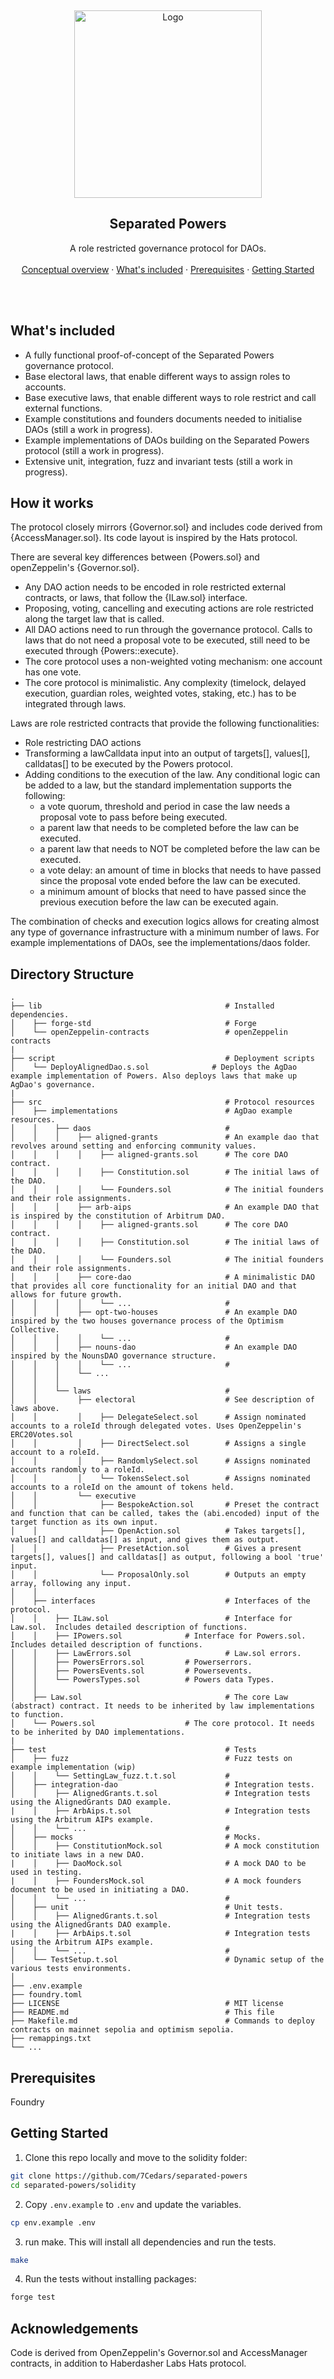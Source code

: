 <p align="center">

<br />
<div align="center">
  <a href="https://github.com/7Cedars/separated-powers"> 
    <img src="../public/logo.png" alt="Logo" width="300" height="300">
  </a>

<h2 align="center">Separated Powers </h2>
  <p align="center">
    A role restricted governance protocol for DAOs. 
    <br />
    <br />
    <!--NB: TO DO --> 
    <a href="../README.md">Conceptual overview</a>
    ·
    <a href="#whats-included">What's included</a> ·
    <a href="#prerequisites">Prerequisites</a> ·
    <a href="#getting-started">Getting Started</a>
  </p>
  <br />
  <br />
</div>

## What's included
- A fully functional proof-of-concept of the Separated Powers governance protocol. 
- Base electoral laws, that enable different ways to assign roles to accounts. 
- Base executive laws, that enable different ways to role restrict and call external functions.
- Example constitutions and founders documents needed to initialise DAOs  (still a work in progress).
- Example implementations of DAOs building on the Separated Powers protocol (still a work in progress).
- Extensive unit, integration, fuzz and invariant tests (still a work in progress).

## How it works
The protocol closely mirrors {Governor.sol} and includes code derived from {AccessManager.sol}. Its code layout is inspired by the Hats protocol.

There are several key differences between {Powers.sol} and openZeppelin's {Governor.sol}.  
- Any DAO action needs to be encoded in role restricted external contracts, or laws, that follow the {ILaw.sol} interface.
- Proposing, voting, cancelling and executing actions are role restricted along the target law that is called.
- All DAO actions need to run through the governance protocol. Calls to laws that do not need a proposal vote to be executed, still need to be executed through {Powers::execute}.
- The core protocol uses a non-weighted voting mechanism: one account has one vote.
- The core protocol is minimalistic. Any complexity (timelock, delayed execution, guardian roles, weighted votes, staking, etc.) has to be integrated through laws.

Laws are role restricted contracts that provide the following functionalities:
- Role restricting DAO actions
- Transforming a lawCalldata input into an output of targets[], values[], calldatas[] to be executed by the Powers protocol.
- Adding conditions to the execution of the law. Any conditional logic can be added to a law, but the standard implementation supports the following:   
  - a vote quorum, threshold and period in case the law needs a proposal vote to pass before being executed.  
  - a parent law that needs to be completed before the law can be executed.
  - a parent law that needs to NOT be completed before the law can be executed.
  - a vote delay: an amount of time in blocks that needs to have passed since the proposal vote ended before the law can be executed. 
  - a minimum amount of blocks that need to have passed since the previous execution before the law can be executed again. 

The combination of checks and execution logics allows for creating almost any type of governance infrastructure with a minimum number of laws. For example implementations of DAOs, see the implementations/daos folder.



<!-- ### AgDao is deployed on the Arbitrum Sepolia testnet: 
Contracts have not been verified, but can be interacted with through [our bespoke user interface](https://separated-powers.vercel.app/).   

[AgDao](https://sepolia.arbiscan.io/address/0x001A6a16D2fc45248e00351314bCE898B7d8578f) - An example Dao implementation. This Dao aims to fund accounts that are aligned to its core values. <br>
[AgCoins](https://sepolia.arbiscan.io/address/0xC45B6b4013fd888d18F1d94A32bc4af882cDCF86) - A mock coin contract. <br>

#### Laws 
[Public_assignRole](https://sepolia.arbiscan.io/address/0x7Dcbd2DAc6166F77E8e7d4b397EB603f4680794C) - Allows anyone to claim a member role. <br> 
[Senior_assignRole](https://sepolia.arbiscan.io/address/0x420bf9045BFD5449eB12E068AEf31251BEb576b1) - Allows senior to vote in assigning senior role. <br> 
[Senior_revokeRole](https://sepolia.arbiscan.io/address/0x3216EB8D8fF087536835600a7e0B32687744Ef65)- Allows seniors to on revoking a senior role. <br> 
[Member_assignWhale](https://sepolia.arbiscan.io/address/0xbb45079e74399e7238AAF63C764C3CeE7D77712F) - Allows members to asses if account has sufficient tokens to get whale role. <br> 
[Whale_proposeLaw](https://sepolia.arbiscan.io/address/0x0Ea769CD03D6159088F14D3b23bF50702b5d4363) - Allows whales to propose a law. <br> 
[Senior_acceptProposedLaw](https://sepolia.arbiscan.io/address/0xa2c0C9d9762c51DA258d008C92575A158121c87d) - Allows seniors to accept a proposed law. <br> 
[Admin_setLaw](https://sepolia.arbiscan.io/address/0xfb7291B8FbA99C9FC29E95797914777562983D71) - Allows admin to implement a proposed law. <br> 
[Member_proposeCoreValue](https://sepolia.arbiscan.io/address/0x8383547475d9ade41cE23D9Aa4D81E85D1eAdeBD) - Allows member to propose a core value. <br> 
[Whale_acceptCoreValue](https://sepolia.arbiscan.io/address/0xBfa0747E3AC40c628352ff65a1254cC08f1957Aa) - Allows a whale to accept a proposed value as core requirement for funding accounts. <br> 
[Whale_revokeMember](https://sepolia.arbiscan.io/address/0x71504Ced3199f8a0B32EaBf4C274D1ddD87Ecc4d) - Allows  whale to revoke and blacklist a member for funding non-aligned accounts. <br> 
[Public_challengeRevoke](https://sepolia.arbiscan.io/address/0x0735199AeDba32A4E1BaF963A3C5C1D2930BdfFd)- Allows a revoked member to challenge the revoke decision. <br> 
[Senior_reinstateMember](https://sepolia.arbiscan.io/address/0x57C9a89c8550fAf69Ab86a9A4e5c96BcBC270af9) - Allows seniors to accept a challenge and reinstate a member. <br>  -->

## Directory Structure

```
.
├── lib                                         # Installed dependencies. 
│    ├── forge-std                              # Forge  
│    └── openZeppelin-contracts                 # openZeppelin contracts  
|
├── script                                      # Deployment scripts  
│    └── DeployAlignedDao.s.sol              # Deploys the AgDao example implementation of Powers. Also deploys laws that make up AgDao's governance. 
|
├── src                                         # Protocol resources
│    ├── implementations                        # AgDao example resources.
│    │    ├── daos                              # 
│    │    │    ├── aligned-grants               # An example dao that revolves around setting and enforcing community values.  
│    │    │    │    ├── aligned-grants.sol      # The core DAO contract.  
│    │    │    │    ├── Constitution.sol        # The initial laws of the DAO.  
│    │    │    │    └── Founders.sol            # The initial founders and their role assignments. 
│    │    │    ├── arb-aips                     # An example DAO that is inspired by the constitution of Arbitrum DAO. 
│    │    │    │    ├── aligned-grants.sol      # The core DAO contract.  
│    │    │    │    ├── Constitution.sol        # The initial laws of the DAO.  
│    │    │    │    └── Founders.sol            # The initial founders and their role assignments. 
│    │    │    ├── core-dao                     # A minimalistic DAO that provides all core functionality for an initial DAO and that allows for future growth. 
│    │    │    │    └── ...                     # 
│    │    │    ├── opt-two-houses               # An example DAO inspired by the two houses governance process of the Optimism Collective.   
│    │    │    │    └── ...                     #  
│    │    │    ├── nouns-dao                    # An example DAO inspired by the NounsDAO governance structure.
│    │    │    │    └── ...                     # 
│    │    │    └── ...   
│    │    │     
│    │    └── laws                              # 
│    │         ├── electoral                    # See description of laws above. 
│    │         │    ├── DelegateSelect.sol      # Assign nominated accounts to a roleId through delegated votes. Uses OpenZeppelin's ERC20Votes.sol 
│    │         │    ├── DirectSelect.sol        # Assigns a single account to a roleId.  
│    │         │    ├── RandomlySelect.sol      # Assigns nominated accounts randomly to a roleId.  
│    │         │    └── TokensSelect.sol        # Assigns nominated accounts to a roleId on the amount of tokens held. 
│    │         └── executive   
│    │              ├── BespokeAction.sol       # Preset the contract and function that can be called, takes the (abi.encoded) input of the target function as its own input.  
│    │              ├── OpenAction.sol          # Takes targets[], values[] and calldatas[] as input, and gives them as output. 
│    │              ├── PresetAction.sol        # Gives a present targets[], values[] and calldatas[] as output, following a bool 'true' input. 
│    │              └── ProposalOnly.sol        # Outputs an empty array, following any input. 
│    │   
│    ├── interfaces                             # Interfaces of the protocol. 
│    │    ├── ILaw.sol                          # Interface for Law.sol.  Includes detailed description of functions. 
│    │    ├── IPowers.sol              # Interface for Powers.sol. Includes detailed description of functions. 
│    │    ├── LawErrors.sol                     # Law.sol errors. 
│    │    ├── PowersErrors.sol         # Powerserrors.   
│    │    ├── PowersEvents.sol         # Powersevents.   
│    │    └── PowersTypes.sol          # Powers data Types. 
│    │     
│    ├── Law.sol                                # The core Law (abstract) contract. It needs to be inherited by law implementations to function. 
│    └── Powers.sol                    # The core protocol. It needs to be inherited by DAO implementations. 
|
├── test                                        # Tests 
│    ├── fuzz                                   # Fuzz tests on example implementation (wip) 
│    │    └── SettingLaw_fuzz.t.t.sol           # 
│    ├── integration-dao                        # Integration tests. 
│    │    ├── AlignedGrants.t.sol               # Integration tests using the AlignedGrants DAO example. 
|    │    ├── ArbAips.t.sol                     # Integration tests using the Arbitrum AIPs example. 
│    │    └── ...                               # 
│    ├── mocks                                  # Mocks. 
│    │    ├── ConstitutionMock.sol              # A mock constitution to initiate laws in a new DAO. 
|    │    ├── DaoMock.sol                       # A mock DAO to be used in testing. 
|    │    ├── FoundersMock.sol                  # A mock founders document to be used in initiating a DAO.
│    │    └── ...                               # 
│    ├── unit                                   # Unit tests.  
│    │    ├── AlignedGrants.t.sol               # Integration tests using the AlignedGrants DAO example. 
|    │    ├── ArbAips.t.sol                     # Integration tests using the Arbitrum AIPs example. 
│    │    └── ...                               # 
│    └── TestSetup.t.sol                        # Dynamic setup of the various tests environments. 
│ 
├── .env.example                   
├── foundry.toml                   
├── LICENSE                                     # MIT license 
├── README.md                                   # This file
├── Makefile.md                                 # Commands to deploy contracts on mainnet sepolia and optimism sepolia.  
├── remappings.txt
└── ...

```

## Prerequisites

Foundry<br>

## Getting Started

1. Clone this repo locally and move to the solidity folder:

```sh
git clone https://github.com/7Cedars/separated-powers
cd separated-powers/solidity 
```

2. Copy `.env.example` to `.env` and update the variables.

```sh
cp env.example .env
```

3. run make. This will install all dependencies and run the tests. 

```sh
make
```

4. Run the tests without installing packages: 

```sh
forge test 
```

## Acknowledgements 
Code is derived from OpenZeppelin's Governor.sol and AccessManager contracts, in addition to Haberdasher Labs Hats protocol.




